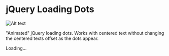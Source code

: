 # jQuery Loading Dots


![Alt text](http://i.imgur.com/CXv1R2y.gif "Loading")


"Animated" jQuery loading dots. Works with centered text without changing the centered texts offset as the dots appear.

Loading...

